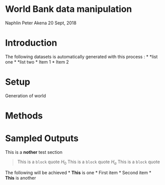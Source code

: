 World Bank data manipulation
================
Naphlin Peter Akena
20 Sept, 2018

Introduction
============

The following datasets is automatically generated with this process :
\* *list one * *list two * Item 1 \* Item 2

Setup
=====

Generation of world

Methods
=======

Sampled Outputs
===============

This is a **nother** test section

> This is a `block` quote *H*<sub>0</sub> This is a `block` quote *H*<sub>*a*</sub> This is a `block` quote

The following will be achieved \* **This** is one \* First item \* Second item \* **This** is another
